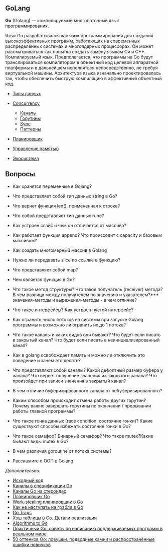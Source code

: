 ## GoLang

**Go** (Golang) — компилируемый многопоточный язык программирования.

Язык Go разрабатывался как язык программирования для создания высокоэффективных программ, работающих на современных распределённых системах и многоядерных процессорах. Он может рассматриваться как попытка создать замену языкам Си и C++. Компилируемый язык. Предполагается, что программы на Go будут транслироваться компилятором в объектный код целевой аппаратной платформы и в дальнейшем исполняться непосредственно, не требуя виртуальной машины. Архитектура языка изначально проектировалась так, чтобы обеспечить быструю компиляцию в эффективный объектный код. 

  * [Типы данных](types.md)

  * [Сoncurrency](concurrency/README.md)
    * [Каналы](concurrency/chanel.md)
    * [Горутины](concurrency/gouritine.md)
    * [Sync](concurrency/sync.md)
    * [Паттерны](concurrency/patterns.md)
    
  * [Планировщик](scheduler.md)

  * [Управление памятью](memory.md)

  * [Экосистема](ecosystem.md)

    

## Вопросы

- Как хранятся переменные в Golang?

- Что представляет собой тип данных string в Go?

- Что вернет функция len(), примененная к строке?

- Что собой представляет тип данных rune?

- Как устроен слайс и чем он отличается от массива?

- Как работает функция append? Что происходит с capacity и базовым массивом?

- Как создать многомерный массив в Golang

- Нужно ли передавать slice по ссылке в функцию?

- Что представляет собой map?

- Чем является функция в Go?

- Что такое метод структуры? Что такое получатель (receiver) метода? В чем разница между получателем по значению и указателем?*** значения-методы и выражения-методы - в чем отличие?

- Что такое интерфейсы? Как устроен пустой интерфейс?

- Как огранить число потоков на системы при запуске Golang программы и возможно ли огранить их до 1 потока?

- Что такое каналы и каких видов они бывают? Что будет если писать в закрытый канал? Что будет если писать в неинициализированный канал?

- Как в golang освобождает память и можно ли отключить это поведение и зачем это делать?

- Что представляют собой каналы? Какой дефолтный размер буфера у канала? Что вернет получение значения из закрытого канала? Что произойдет при записи значения в закрытый канал?

- В чем отличие буферизированного канала от небуферизированного?

- Каким способом происходит отмена работы других горутин? Почему важно завершать горутины по окончании / прерывании работы главной программы?

- Что такое гонка данных (race condition, состояние гонки)? Какие существуют способы избежать состояние гонки в Go?

- Что такое семафор? Бинарный семафор? Что такое mutex?Какие бывают виды mutex в Go?

- В чем различия goroutine от потока системы?

- Расскажите о ООП в Golang

  

*Дополнительно:*

- [Исходный код](https://golang.org/src/runtime/chan.go)
- [Каналы в спецификации Go](https://golang.org/ref/spec#Channel_types)
- [Каналы Go на стероидах](https://docs.google.com/document/d/1yIAYmbvL3JxOKOjuCyon7JhW4cSv1wy5hC0ApeGMV9s/pub)
- [Планировщик Go](https://habr.com/ru/company/ua-hosting/blog/269271/)
- [Work-stealing планировщик в Go](https://habr.com/ru/post/333654/)
- [Как не наступать на грабли в Go](https://habr.com/ru/post/325468)
- [Go Traps](https://go-traps.appspot.com/)
- [Хэш таблицы в Go. Детали реализации](https://habr.com/ru/post/457728)
- [Algorithms to Go](https://yourbasic.org/)
- [Практичный Go: советы по написанию поддерживаемых программ в реальном мире](https://habr.com/ru/post/441842/)
- [50 оттенков Go: ловушки, подводные камни и распространённые ошибки новичков](https://habr.com/ru/company/mailru/blog/314804/)